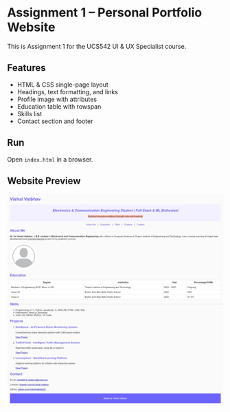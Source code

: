 # Assignment 1 – Personal Portfolio Website

This is Assignment 1 for the UCS542 UI & UX Specialist course.

## Features
- HTML & CSS single-page layout
- Headings, text formatting, and links
- Profile image with attributes
- Education table with rowspan
- Skills list
- Contact section and footer

## Run
Open `index.html` in a browser.

## Website Preview
![Assignment 1 Screenshot](images/assignment1_preview.jpeg)
